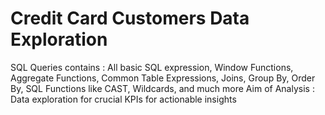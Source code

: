 # Credit Card Customers Data Exploration
SQL Queries contains : All basic SQL expression, Window Functions, Aggregate Functions, Common Table Expressions, Joins, Group By, Order By, SQL Functions like CAST,                          Wildcards, and much more
Aim of Analysis      : Data exploration for crucial KPIs for actionable insights
